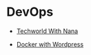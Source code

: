 # DevOps

- [Techworld With Nana](https://www.techworld-with-nana.com)

- [Docker with Wordpress](https://dev.to/lampewebdev/how-to-get-wordpress-running-with-docker-4mg6)
